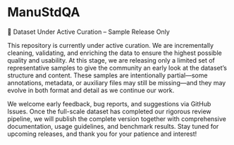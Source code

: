 # ManuStdQA

🚧 Dataset Under Active Curation – Sample Release Only

This repository is currently under active curation. We are incrementally cleaning, validating, and enriching the data to ensure the highest possible quality and usability. At this stage, we are releasing only a limited set of representative samples to give the community an early look at the dataset’s structure and content. These samples are intentionally partial—some annotations, metadata, or auxiliary files may still be missing—and they may evolve in both format and detail as we continue our work.

We welcome early feedback, bug reports, and suggestions via GitHub Issues. Once the full-scale dataset has completed our rigorous review pipeline, we will publish the complete version together with comprehensive documentation, usage guidelines, and benchmark results. Stay tuned for upcoming releases, and thank you for your patience and interest!
